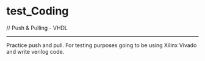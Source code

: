 # test_Coding
// Push &amp; Pulling - VHDL

****
Practice push and pull. For testing purposes going to be using Xilinx Vivado and write verilog code.
